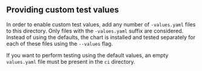 ## Providing custom test values

In order to enable custom test values, add any number of `-values.yaml` files to this directory. Only files with the `-values.yaml` suffix are considered. Instead of using the defaults, the chart is installed and tested separately for each of these files using the `--values` flag.

If you want to perform testing using the default values, an empty `values.yaml` file must be present in the `ci` directory.
